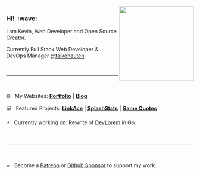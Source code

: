 <img src="https://kovah.de/kvh_social_1200x630.jpg" align="right" width="200">
<h3>Hi! &nbsp;:wave:</h3>

<p>I am Kevin, Web Developer and Open Source Creator.</p>
<p>Currently Full Stack Web Developer & DevOps Manager <a href="https://github.com/taikonauten">@taikonauten</a></p>

<br>
<hr>
<br>

:globe_with_meridians:&nbsp;&nbsp; My Websites: [**Portfolio**](https://kovah.de/) | [**Blog**](https://blog.kovah.de/en/)

:computer:&nbsp;&nbsp; Featured Projects: [**LinkAce**](https://www.linkace.org/) | [**SplashStats**](https://splashstats.space/) | [**Game Quotes**](https://game-quotes.com/)

:zap:&nbsp;&nbsp; Currently working on: Rewrite of [DevLorem]() in Go.

<br>
<hr>
<br>

:star:&nbsp;&nbsp; Become a [Patreon](https://www.patreon.com/Kovah) or [Github Sponsor](https://github.com/sponsors/Kovah) to support my work.
